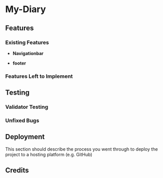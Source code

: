 
# My-Diary

## Features 

### Existing Features

- __Navigationbar__

- __footer__

### Features Left to Implement

## Testing 

### Validator Testing 

### Unfixed Bugs

## Deployment

This section should describe the process you went through to deploy the project to a hosting platform (e.g. GitHub) 

## Credits 

 